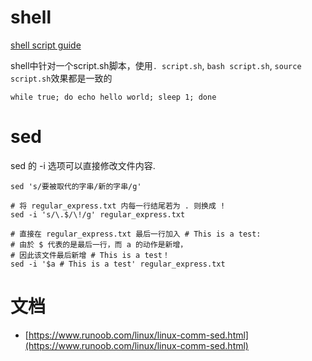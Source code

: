 # shell

[shell script guide](http://tldp.org/LDP/Bash-Beginners-Guide/html/sect_07_01.html)

shell中针对一个script.sh脚本，使用`. script.sh`, `bash script.sh`, `source script.sh`效果都是一致的

`while true; do echo hello world; sleep 1; done`

# sed

sed 的 -i 选项可以直接修改文件内容.

```shell
sed 's/要被取代的字串/新的字串/g'

# 将 regular_express.txt 内每一行结尾若为 . 则换成 !
sed -i 's/\.$/\!/g' regular_express.txt

# 直接在 regular_express.txt 最后一行加入 # This is a test:
# 由於 $ 代表的是最后一行，而 a 的动作是新增，
# 因此该文件最后新增 # This is a test！
sed -i '$a # This is a test' regular_express.txt

```

# 文档

- [https://www.runoob.com/linux/linux-comm-sed.html](https://www.runoob.com/linux/linux-comm-sed.html)